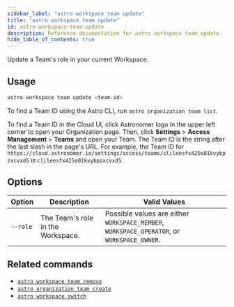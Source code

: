 ```yaml
---
sidebar_label: "astro workspace team update"
title: "astro workspace team update"
id: astro-workspace-team-update
description: Reference documentation for astro workspace team update.
hide_table_of_contents: true
---
```


Update a Team's role in your current Workspace.

## Usage

```sh
astro workspace team update <team-id> 
```

To find a Team ID using the Astro CLI, run `astro organization team list`.

To find a Team ID in the Cloud UI, click Astronomer logo in the upper left corner to open your Organization page. Then, click **Settings** > **Access Management** > **Teams** and open your Team. The Team ID is the string after the last slash in the page's URL. For example, the Team ID for `https://cloud.astronomer.io/settings/access/teams/clileesfx425o01kvybpzxcvxd5` is `clileesfx425o01kvybpzxcvxd5`.

## Options

| Option    | Description                                          | Valid Values                                                                               |
| --------- | ---------------------------------------------------- | ------------------------------------------------------------------------------------------ |
| `--role`  | The Team's role in the Workspace.                    | Possible values are either `WORKSPACE_MEMBER`, `WORKSPACE_OPERATOR`, or `WORKSPACE_OWNER`. |

## Related commands

- [`astro workspace team remove`](cli/astro-workspace-team-remove.md)
- [`astro organization team create`](cli/astro-organization-team-create.md)
- [`astro workspace switch`](cli/astro-workspace-switch.md)
